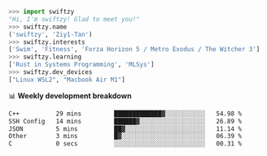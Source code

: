 ```python
>>> import swiftzy
"Hi, I'm swiftzy! Glad to meet you!"
>>> swiftzy.name
('swiftzy', 'Ziy1-Tan')
>>> swiftzy.interests
['Swim', 'Fitness', 'Forza Horizon 5 / Metro Exodus / The Witcher 3']
>>> swiftzy.learning
['Rust in Systems Programming', 'MLSys']
>>> swiftzy.dev_devices
["Linux WSL2", "Macbook Air M1"]
```
📊 **Weekly development breakdown**
<!--START_SECTION:waka-->

```txt
C++          29 mins         █████████████▓░░░░░░░░░░░   54.98 %
SSH Config   14 mins         ██████▓░░░░░░░░░░░░░░░░░░   26.89 %
JSON         5 mins          ██▓░░░░░░░░░░░░░░░░░░░░░░   11.14 %
Other        3 mins          █▓░░░░░░░░░░░░░░░░░░░░░░░   06.39 %
C            0 secs          ░░░░░░░░░░░░░░░░░░░░░░░░░   00.31 %
```

<!--END_SECTION:waka-->
